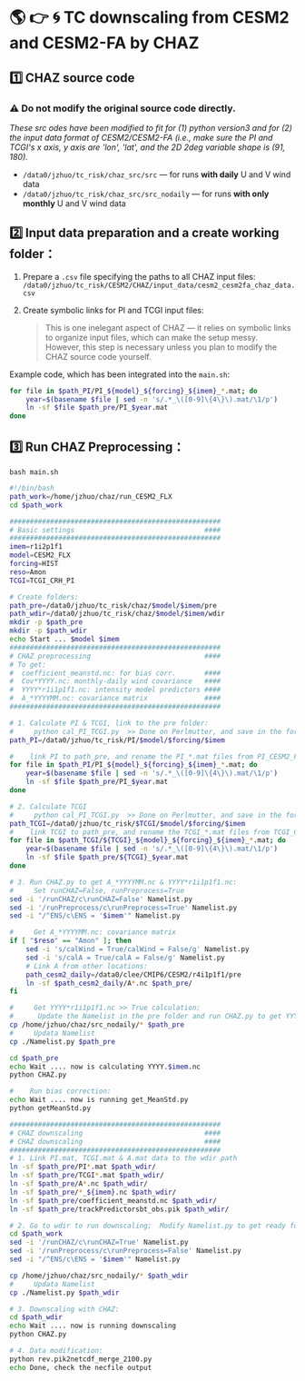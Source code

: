 # 🌎 👉 🌀 TC downscaling from CESM2 and CESM2-FA by CHAZ 

## 1️⃣ CHAZ source code
### ⚠️ Do not modify the original source code directly.
*These src odes have been modified to fit for (1) python version3 and for (2) the input data format of CESM2/CESM2-FA (i.e., make sure the PI and TCGI's x axis, y axis are 'lon', 'lat', and the 2D 2deg variable shape is (91, 180).*
- `/data0/jzhuo/tc_risk/chaz_src/src` — for runs **with daily** U and V wind data  
- `/data0/jzhuo/tc_risk/chaz_src/src_nodaily` — for runs **with only monthly** U and V wind data  
  
## 2️⃣ Input data preparation and a create working folder：
1. Prepare a `.csv` file specifying the paths to all CHAZ input files:  
   `/data0/jzhuo/tc_risk/CESM2/CHAZ/input_data/cesm2_cesm2fa_chaz_data.csv`

2. Create symbolic links for PI and TCGI input files:
   > This is one inelegant aspect of CHAZ — it relies on symbolic links to organize input files, which can make the setup messy.  
   > However, this step is necessary unless you plan to modify the CHAZ source code yourself.

Example code, which has been integrated into the `main.sh`:
```bash
for file in $path_PI/PI_${model}_${forcing}_${imem}_*.mat; do
    year=$(basename $file | sed -n 's/.*_\([0-9]\{4\}\).mat/\1/p')
    ln -sf $file $path_pre/PI_$year.mat
done
```



## 3️⃣ Run CHAZ Preprocessing： 
```
bash main.sh
```

```bash
#!/bin/bash
path_work=/home/jzhuo/chaz/run_CESM2_FLX
cd $path_work

####################################################
# Basic settings                                ####
####################################################
imem=r1i2p1f1
model=CESM2_FLX
forcing=HIST
reso=Amon
TCGI=TCGI_CRH_PI

# Create folders:
path_pre=/data0/jzhuo/tc_risk/chaz/$model/$imem/pre
path_wdir=/data0/jzhuo/tc_risk/chaz/$model/$imem/wdir
mkdir -p $path_pre
mkdir -p $path_wdir
echo Start ... $model $imem
####################################################
# CHAZ preprocessing                            ####
# To get:
#  coefficient_meanstd.nc: for bias corr.       ####
#  Cov*YYYY.nc: monthly-daily wind covariance   ####
#  YYYY*r1i1p1f1.nc: intensity model predictors ####
#  A_*YYYYMM.nc: covariance matrix              ####
####################################################

# 1. Calculate PI & TCGI, link to the pre folder:
#     python cal_PI_TCGI.py  >> Done on Perlmutter, and save in the format of ##.mat, then move data from Perlmutter to taroko
path_PI=/data0/jzhuo/tc_risk/PI/$model/$forcing/$imem

#    link PI to path_pre, and rename the PI_*.mat files from PI_CESM2_FLX_HIST_r1i1p1f1_YYYY.mat to PI_YYYY.mat
for file in $path_PI/PI_${model}_${forcing}_${imem}_*.mat; do
    year=$(basename $file | sed -n 's/.*_\([0-9]\{4\}\).mat/\1/p')
    ln -sf $file $path_pre/PI_$year.mat
done

# 2. Calculate TCGI
#     python cal_PI_TCGI.py  >> Done on Perlmutter, and save in the format of ##.mat, then move data from Perlmutter to taroko
path_TCGI=/data0/jzhuo/tc_risk/$TCGI/$model/$forcing/$imem
#    link TCGI to path_pre, and rename the TCGI_*.mat files from TCGI_CRH_PI_CESM2_FLX_HIST_r1i1p1f1_YYYY.mat to TCGI_CRH_PI_YYYY.mat
for file in $path_TCGI/${TCGI}_${model}_${forcing}_${imem}_*.mat; do
    year=$(basename $file | sed -n 's/.*_\([0-9]\{4\}\).mat/\1/p')
    ln -sf $file $path_pre/${TCGI}_$year.mat
done

# 3. Run CHAZ.py to get A_*YYYYMM.nc & YYYY*r1i1p1f1.nc:
#     Set runCHAZ=False, runPreprocess=True 
sed -i '/runCHAZ/c\runCHAZ=False' Namelist.py
sed -i '/runPreprocess/c\runPreprocess=True' Namelist.py
sed -i "/^ENS/c\ENS = '$imem'" Namelist.py

#     Get A_*YYYYMM.nc: covariance matrix
if [ "$reso" == "Amon" ]; then
    sed -i 's/calWind = True/calWind = False/g' Namelist.py
    sed -i 's/calA = True/calA = False/g' Namelist.py
    # Link A from other locations:
    path_cesm2_daily=/data0/clee/CMIP6/CESM2/r4i1p1f1/pre
    ln -sf $path_cesm2_daily/A*.nc $path_pre/
fi

#     Get YYYY*r1i1p1f1.nc >> True calculation:
#      Update the Namelist in the pre folder and run CHAZ.py to get YYYY*r1i1p1f1.nc
cp /home/jzhuo/chaz/src_nodaily/* $path_pre
#     Updata Namelist
cp ./Namelist.py $path_pre

cd $path_pre
echo Wait .... now is calculating YYYY.$imem.nc
python CHAZ.py

#    Run bias correction:
echo Wait .... now is running get_MeanStd.py
python getMeanStd.py

####################################################
# CHAZ downscaling                              ####
# CHAZ downscaling                              ####
####################################################
# 1. Link PI.mat, TCGI.mat & A.mat data to the wdir path
ln -sf $path_pre/PI*.mat $path_wdir/
ln -sf $path_pre/TCGI*.mat $path_wdir/
ln -sf $path_pre/A*.nc $path_wdir/
ln -sf $path_pre/*_${imem}.nc $path_wdir/
ln -sf $path_pre/coefficient_meanstd.nc $path_wdir/
ln -sf $path_pre/trackPredictorsbt_obs.pik $path_wdir/

# 2. Go to wdir to run downscaling;  Modify Namelist.py to get ready for CHAZ downscaling 
cd $path_work
sed -i '/runCHAZ/c\runCHAZ=True' Namelist.py
sed -i '/runPreprocess/c\runPreprocess=False' Namelist.py
sed -i "/^ENS/c\ENS = '$imem'" Namelist.py

cp /home/jzhuo/chaz/src_nodaily/* $path_wdir
#     Updata Namelist
cp ./Namelist.py $path_wdir

# 3. Downscaling with CHAZ:
cd $path_wdir
echo Wait .... now is running downscaling
python CHAZ.py

# 4. Data modification:
python rev.pik2netcdf_merge_2100.py
echo Done, check the necfile output
```

